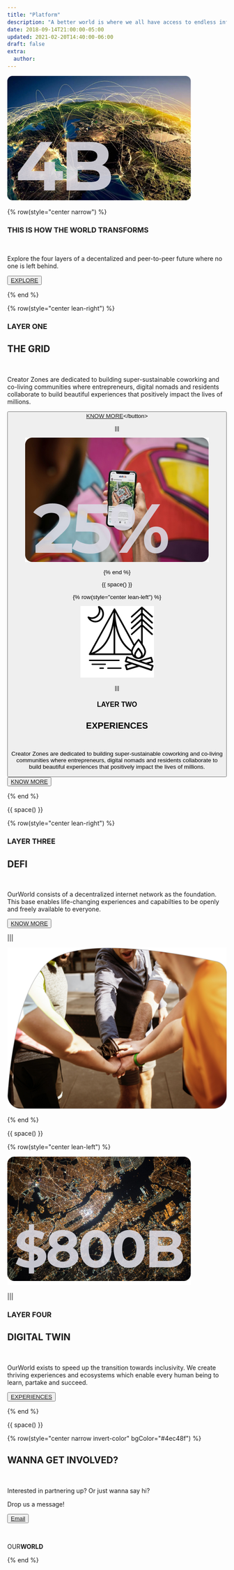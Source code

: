 ```yaml
---
title: "Platform"
description: "A better world is where we all have access to endless information and opportunities."
date: 2018-09-14T21:00:00-05:00
updated: 2021-02-20T14:40:00-06:00
draft: false
extra:
  author:
---
```


<!-- section 1 (header) -->

![Image](OW_lp3.jpg)

{% row(style="center narrow") %}

### THIS IS HOW THE WORLD TRANSFORMS

<br/>

Explore the four layers of a decentalized and peer-to-peer future where no one is left behind.

<button>[EXPLORE]("/")</button>

{% end %}

{% row(style="center lean-right") %}

### LAYER ONE

## THE GRID

<br>

Creator Zones are dedicated to building super-sustainable coworking and co-living communities where entrepreneurs, digital nomads and residents collaborate to build beautiful experiences that positively impact the lives of millions.

<button>[KNOW MORE]("https://threefold.io")</button>

|||

![Image](OW_lp4.jpg)

{% end %}

{{ space() }}

{% row(style="center lean-left") %}

![Image](OW_lp34.jpg)

|||

### LAYER TWO

## EXPERIENCES

<br/>

Creator Zones are dedicated to building super-sustainable coworking and co-living communities where entrepreneurs, digital nomads and residents collaborate to build beautiful experiences that positively impact the lives of millions.

<button>[KNOW MORE](/creator-zones)</button>

{% end %}

{{ space() }}

{% row(style="center lean-right") %}

### LAYER THREE

## DEFI

<br>

OurWorld consists of a decentralized internet network as the foundation. This base enables life-changing experiences and capabilties to be openly and freely available to everyone.

<button>[KNOW MORE]("/platform")</button>

|||

![Image](OW_lp25.png#large)

{% end %}

{{ space() }}

{% row(style="center lean-left") %}

![Image](OW_lp5.jpg)

|||

### LAYER FOUR

## DIGITAL TWIN

<br/>

OurWorld exists to speed up the transition towards inclusivity. We create thriving experiences and ecosystems which enable every human being to learn, partake and succeed.

<button>[EXPERIENCES](/experiences)</button>

{% end %}

{{ space() }}

{% row(style="center narrow invert-color" bgColor="#4ec48f") %}

## WANNA GET **INVOLVED?**

<br/>

Interested in partnering up? Or just wanna say hi?

Drop us a message!

<button>[Email](mailto:info@ourverse.tf)</button>

<br>

OUR**WORLD**

{% end %}
